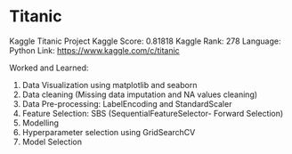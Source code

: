 # Titanic
Kaggle Titanic Project
Kaggle Score: 0.81818
Kaggle Rank: 278
Language: Python
Link: https://www.kaggle.com/c/titanic

Worked and Learned:
1. Data Visualization using matplotlib and seaborn
2. Data cleaning (Missing data imputation and NA values cleaning)
3. Data Pre-processing: LabelEncoding and StandardScaler
4. Feature Selection: SBS (SequentialFeatureSelector- Forward Selection)
5. Modelling
6. Hyperparameter selection using GridSearchCV
7. Model Selection
